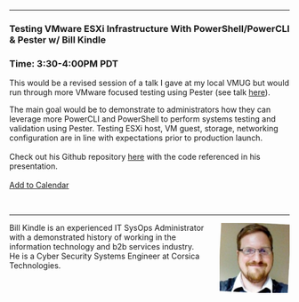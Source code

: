 <style>
  body {background-image:url('github-site-BG.png'); background-repeat: repeat-y; }
  .wrapper {margin-top:75px;}
  header {top:20px!important;
  .session-wrapper{border:1px solid #36373b; border-radius:5px; padding:20px; background-color:##D3D3D3;}
  
</style>
<hr/>

### **Testing VMware ESXi Infrastructure With PowerShell/PowerCLI & Pester w/ Bill Kindle**
### **Time: 3:30-4:00PM PDT**
<div class="session-wrapper">
This would be a revised session of a talk I gave at my local VMUG but would run through more VMware focused testing using Pester (see talk <a href="https://youtu.be/qbm8Y7ctKHw">here</a>). <br>

The main goal would be to demonstrate to administrators how they can leverage more PowerCLI and PowerShell to perform systems testing and validation using Pester. Testing ESXi host, VM guest, storage, networking configuration are in line with expectations prior to production launch.
<br>
<br> 
Check out his Github repository <a href="https://github.com/billkindle/vmware_code_testing_esxi_infrastructure_powershell_powercli">here</a> with the code referenced in his presentation. 
<br>
<br> 
<a title="Add to Calendar" class="addeventatc" data-id="QY5085534" href="https://www.addevent.com/event/QY5085534" target="_blank" rel="nofollow">Add to Calendar</a>
        <script type="text/javascript" src="https://addevent.com/libs/atc/1.6.1/atc.min.js" async defer></script>
</div>
<br> 

<hr/>
<img src="bill_kindle.jpeg" alt="Bill Kindle" width="25%" align="right">
    
<p>Bill Kindle is an experienced IT SysOps Administrator with a demonstrated history of working in the information technology and b2b services industry.<br> He is a Cyber Security Systems Engineer at Corsica Technologies.</p>

